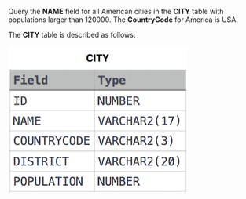 Query the **NAME** field for all American cities in the **CITY** table 
with populations larger than 120000. The **CountryCode** for America is USA.

The **CITY** table is described as follows:

<img src="res/CITY.jpg">
